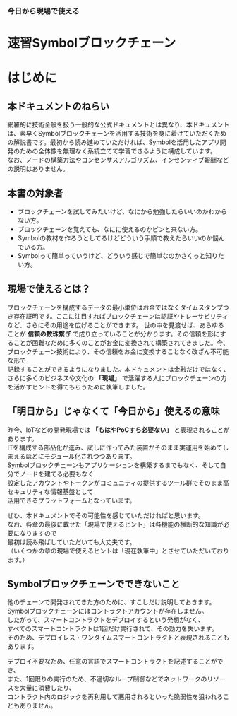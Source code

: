 ### 今日から現場で使える
# 速習Symbolブロックチェーン

# はじめに

## 本ドキュメントのねらい

網羅的に技術全般を扱う一般的な公式ドキュメントとは異なり、本ドキュメントは、素早くSymbolブロックチェーンを活用する技術を身に着けていただくための解説書です。最初から読み進めていただければ、Symbolを活用したアプリ開発のための全体像を無理なく系統立てて学習できるように構成しています。  
なお、ノードの構築方法やコンセンサスアルゴリズム、インセンティブ報酬などの説明はありません。  

## 本書の対象者

- ブロックチェーンを試してみたいけど、なにから勉強したらいいのかわからない方。
- ブロックチェーンを覚えても、なにに使えるのかピンと来ない方。
- Symbolの教材を作ろうとしてるけどどういう手順で教えたらいいのか悩んでいる方。
- Symbolって簡単っていうけど、どういう感じで簡単なのかさくっと知りたい方。

## 現場で使えるとは？

ブロックチェーンを構成するデータの最小単位はお金ではなくタイムスタンプつき存在証明です。ここに注目すればブロックチェーンは認証やトレーサビリティなど、さらにその用途を広げることができます。 世の中を見渡せば、あらゆることが **信頼の数珠繋ぎ** で成り立っていることが分かります。その信頼を形にすることが困難なために多くのことがお金に変換されて構築されてきました。今、ブロックチェーン技術により、その信頼をお金に変換することなく改ざん不可能な形で  
記録することができるようになりました。本ドキュメントは金融だけではなく、さらに多くのビジネスや文化の **「現場」** で活躍する人にブロックチェーンの力を活かすヒントを得てもらうために執筆しました。  

## 「明日から」じゃなくて「今日から」使えるの意味
昨今、IoTなどの開発現場では **「もはやPoCすら必要ない」** と表現されることがあります。  
ITを構成する部品化が進み、試しに作ってみた装置がそのまま実運用を始めてしまえるほどにモジュール化されつつあります。  
Symbolブロックチェーンもアプリケーションを構築するまでもなく、そして自分でノードを建てる必要もなく  
設定したアカウントやトークンがコミュニティの提供するツール群でそのまま高セキュリティな情報基盤として  
活用できるプラットフォームとなっています。  

ぜひ、本ドキュメントでその可能性を感じていただければと思います。   
なお、各章の最後に載せた「現場で使えるヒント」は各機能の横断的な知識が必要になりますので  
最初は読み飛ばしていただいても大丈夫です。  
（いくつかの章の現場で使えるヒントは「現在執筆中」とさせていただいております。）  

## Symbolブロックチェーンでできないこと

他のチェーンで開発されてきた方のために、すこしだけ説明しておきます。  
Symbolブロックチェーンにはコントラクトアカウントが存在しません。  
したがって、スマートコントラクトをデプロイするという発想がなく、   
すべてのスマートコントラクトは1回だけ実行されて、その効力を失います。  
そのため、デプロイレス・ワンタイムスマートコントラクトと表現されることもあります。  

デプロイ不要なため、任意の言語でスマートコントラクトを記述することができ、  
また、1回限りの実行のため、不適切なループ制御などでネットワークのリソースを大量に消費したり、  
コントラクト内のロジックを再利用して悪用されるといった脆弱性を狙われることもありません。  
